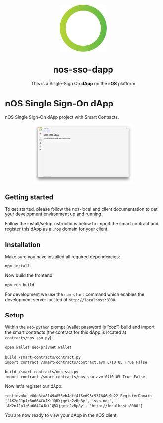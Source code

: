 <p align="center">
  <img src="./docs/images/logo.png" width="150px" height="auto" /> 
</p>

<h1 align="center">nos-sso-dapp</h1>

<p align="center">
  This is a Single-Sign On <strong>dApp</strong> on the <strong>nOS</strong> platform
</p>

# nOS Single Sign-On dApp

nOS Single Sign-On dApp project with Smart Contracts.

<p align="center">
  <img src="./docs/images/screenshot.png" width="320px" height="auto" /> 
</p>

## Getting started

To get started, please follow the [nos-local](https://github.com/nos/nos-local)
and [client](https://github.com/nos/client) documentation to get your
development environment up and running.

Follow the install/setup instructions below to import the smart contract and register
this dApp as a `.nos` domain for your client.

## Installation

Make sure you have installed all required dependencies:

```
npm install
```

Now build the frontend:

```
npm run build
```

For development we use the `npm start` command which enables the development
server located at `http://localhost:8000`.

## Setup

Within the `neo-python` prompt (wallet password is "coz") build and import the
smart contracts (the contract for this dApp is located at `contracts/nos_sso.py`):

```
open wallet neo-privnet.wallet

build /smart-contracts/contract.py
import contract /smart-contracts/contract.avm 0710 05 True False

build /smart-contracts/nos_sso.py
import contract /smart-contracts/nos_sso.avm 0710 05 True False
```

Now let's register our dApp:

```
testinvoke e60a3fa8149a853eb4dff4f6ed93c931646a9e22 RegisterDomain ['AK2nJJpJr6o664CWJKi1QRXjqeic2zRp8y', 'sso.nos', 'AK2nJJpJr6o664CWJKi1QRXjqeic2zRp8y', 'http://localhost:8000']
```

You are now ready to view your dApp in the nOS client.
